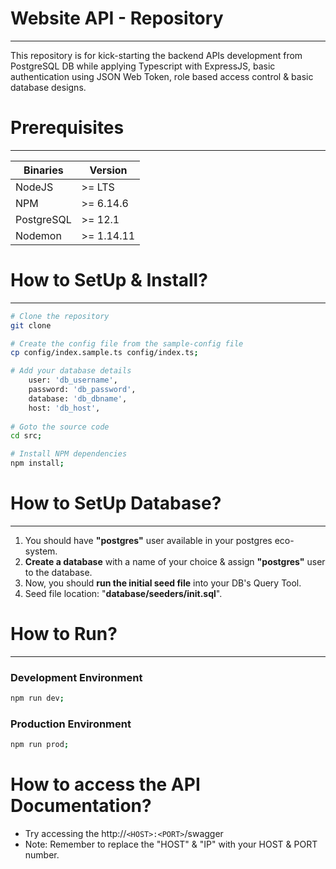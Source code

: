 # Website API - Repository

---

This repository is for kick-starting the backend APIs development from PostgreSQL DB while applying Typescript with ExpressJS, basic authentication using JSON Web Token, role based access control & basic database designs.

# Prerequisites

---

Binaries      | Version
------------- | -------------
NodeJS  			| >= LTS
NPM 					| >= 6.14.6
PostgreSQL		| >= 12.1
Nodemon				| >= 1.14.11

# How to SetUp & Install?

---

```sh
# Clone the repository
git clone 

# Create the config file from the sample-config file
cp config/index.sample.ts config/index.ts;

# Add your database details
	user: 'db_username',
	password: 'db_password',
	database: 'db_dbname',
	host: 'db_host',
  
# Goto the source code
cd src;

# Install NPM dependencies
npm install;
```

# How to SetUp Database?

---

1. You should have **"postgres"** user available in your postgres eco-system.
2. **Create a database** with a name of your choice & assign **"postgres"** user to the database.
3. Now, you should **run the initial seed file** into your DB's Query Tool.
4. Seed file location: "**database/seeders/init.sql**".

# How to Run?

---

### Development Environment

```sh
npm run dev;
```

### Production Environment

```sh
npm run prod;
```

# How to access the API Documentation?

- Try accessing the http://`<HOST>:<PORT>`/swagger
- Note: Remember to replace the "HOST" & "IP" with your HOST & PORT number.
